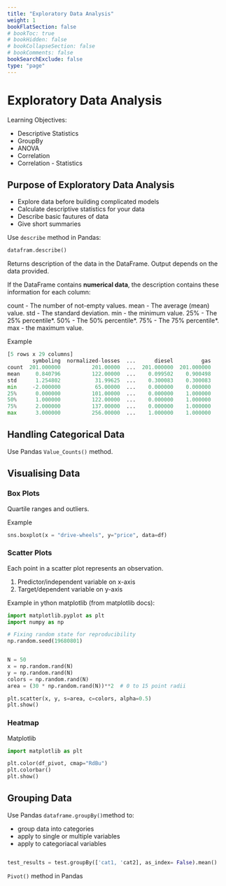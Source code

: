 ```yaml
---
title: "Exploratory Data Analysis"
weight: 1
bookFlatSection: false
# bookToc: true
# bookHidden: false
# bookCollapseSection: false
# bookComments: false
bookSearchExclude: false
type: "page"
---
```




# Exploratory Data Analysis

Learning Objectives:

 - Descriptive Statistics
 - GroupBy
 - ANOVA
 - Correlation
 - Correlation - Statistics

 ## Purpose of Exploratory Data Analysis

 - Explore data before building complicated models
 - Calculate descriptive statistics for your data
 - Describe basic fautures of data
 - Give short summaries 

Use `describe` method in Pandas:

 ```python
 datafram.describe()
 
 ```


Returns description of the data in the DataFrame. Output depends on the data provided. 

If the DataFrame contains **numerical data**, the description contains these information for each column:

count - The number of not-empty values.
mean - The average (mean) value.
std - The standard deviation.
min - the minimum value.
25% - The 25% percentile*.
50% - The 50% percentile*.
75% - The 75% percentile*.
max - the maximum value.

Example

```python
[5 rows x 29 columns]
        symboling  normalized-losses  ...      diesel         gas
count  201.000000          201.00000  ...  201.000000  201.000000
mean     0.840796          122.00000  ...    0.099502    0.900498
std      1.254802           31.99625  ...    0.300083    0.300083
min     -2.000000           65.00000  ...    0.000000    0.000000
25%      0.000000          101.00000  ...    0.000000    1.000000
50%      1.000000          122.00000  ...    0.000000    1.000000
75%      2.000000          137.00000  ...    0.000000    1.000000
max      3.000000          256.00000  ...    1.000000    1.000000

```

## Handling Categorical Data

Use Pandas `Value_Counts()` method. 

## Visualising Data

### Box Plots

Quartile ranges and outliers.

Example 
```python
sns.boxplot(x = "drive-wheels", y="price", data=df)

```

### Scatter Plots
Each point in a scatter plot represents an observation.
1. Predictor/independent variable on x-axis
2. Target/dependent variable on y-axis

Example in ython matplotlib (from matplotlib docs):

```python
import matplotlib.pyplot as plt
import numpy as np

# Fixing random state for reproducibility
np.random.seed(19680801)


N = 50
x = np.random.rand(N)
y = np.random.rand(N)
colors = np.random.rand(N)
area = (30 * np.random.rand(N))**2  # 0 to 15 point radii

plt.scatter(x, y, s=area, c=colors, alpha=0.5)
plt.show()

```

### Heatmap

Matplotlib

```python
import matplotlib as plt

plt.color(df_pivot, cmap="RdBu")
plt.colorbar()
plt.show()

```

## Grouping Data

Use Pandas `dataframe.groupBy()`method to:
- group data into categories
- apply to single or multiple variables
- apply to categoriacal variables

 ```python

 test_results = test.groupBy(['cat1, 'cat2], as_index= False).mean()
 
 ```

 `Pivot()` method in Pandas

 